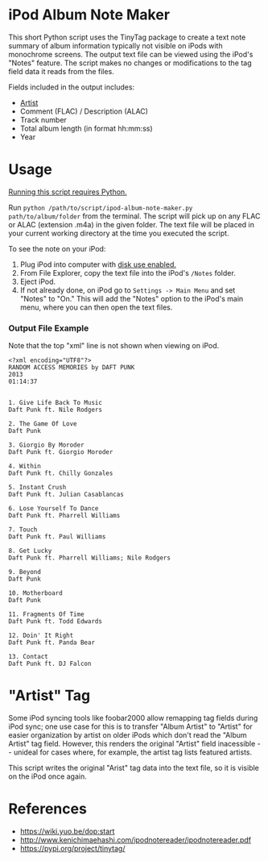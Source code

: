 # iPod Album Note Maker
This short Python script uses the TinyTag package to create a text note summary of album information typically not visible on iPods with monochrome screens. The output text file can be viewed using the iPod's "Notes" feature. The script makes no changes or modifications to the tag field data it reads from the files.

Fields included in the output includes:
* [Artist](#artist-tag)
* Comment (FLAC) / Description (ALAC)
* Track number
* Total album length (in format hh:mm:ss)
* Year

# Usage
[Running this script requires Python.](https://www.freecodecamp.org/news/check-python-version-how-to-check-py-in-mac-windows-and-linux/)

Run `python /path/to/script/ipod-album-note-maker.py path/to/album/folder` from the terminal. The script will pick up on any FLAC or ALAC (extension .m4a) in the given folder.
The text file will be placed in your current working directory at the time you executed the script.

To see the note on your iPod:
1. Plug iPod into computer with [disk use enabled.](https://www.copytrans.net/support/how-to-use-the-ipod-as-a-storage-drive-enable-disk-use/)
2. From File Explorer, copy the text file into the iPod's `/Notes` folder.
3. Eject iPod.
4. If not already done, on iPod go to `Settings -> Main Menu` and set "Notes" to "On." This will add the "Notes" option to the iPod's main menu, where you can then open the text files.

### Output File Example
Note that the top "xml" line is not shown when viewing on iPod.
```
<?xml encoding="UTF8"?>
RANDOM ACCESS MEMORIES by DAFT PUNK
2013
01:14:37


1. Give Life Back To Music
Daft Punk ft. Nile Rodgers

2. The Game Of Love
Daft Punk

3. Giorgio By Moroder
Daft Punk ft. Giorgio Moroder

4. Within
Daft Punk ft. Chilly Gonzales

5. Instant Crush
Daft Punk ft. Julian Casablancas

6. Lose Yourself To Dance
Daft Punk ft. Pharrell Williams

7. Touch
Daft Punk ft. Paul Williams

8. Get Lucky
Daft Punk ft. Pharrell Williams; Nile Rodgers

9. Beyond
Daft Punk

10. Motherboard
Daft Punk

11. Fragments Of Time
Daft Punk ft. Todd Edwards

12. Doin' It Right
Daft Punk ft. Panda Bear

13. Contact
Daft Punk ft. DJ Falcon

```

# "Artist" Tag
Some iPod syncing tools like foobar2000 allow remapping tag fields during iPod sync; one use case for this is to transfer "Album Artist" to "Artist" for easier organization by artist on older iPods which don't read the "Album Artist" tag field. However, this renders the original "Artist" field inacessible -- unideal for cases where, for example, the artist tag lists featured artists.

This script writes the original "Arist" tag data into the text file, so it is visible on the iPod once again.

# References
* https://wiki.yuo.be/dop:start
* http://www.kenichimaehashi.com/ipodnotereader/ipodnotereader.pdf
* https://pypi.org/project/tinytag/
